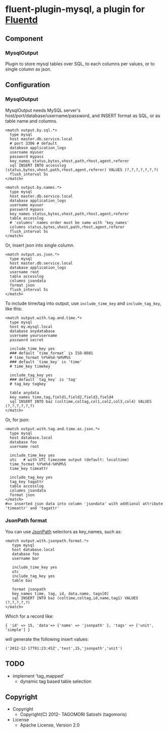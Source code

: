 # fluent-plugin-mysql, a plugin for [Fluentd](http://fluentd.org)

## Component

### MysqlOutput

Plugin to store mysql tables over SQL, to each columns per values, or to single column as json.

## Configuration

### MysqlOutput

MysqlOutput needs MySQL server's host/port/database/username/password, and INSERT format as SQL, or as table name and columns.

    <match output.by.sql.*>
      type mysql
      host master.db.service.local
      # port 3306 # default
      database application_logs
      username myuser
      password mypass
      key_names status,bytes,vhost,path,rhost,agent,referer
      sql INSERT INTO accesslog (status,bytes,vhost,path,rhost,agent,referer) VALUES (?,?,?,?,?,?,?)
      flush_interval 5s
    </match>
    
    <match output.by.names.*>
      type mysql
      host master.db.service.local
      database application_logs
      username myuser
      password mypass
      key_names status,bytes,vhost,path,rhost,agent,referer
      table accesslog
      # 'columns' names order must be same with 'key_names'
      columns status,bytes,vhost,path,rhost,agent,referer
      flush_interval 5s
    </match>

Or, insert json into single column.

    <match output.as.json.*>
      type mysql
      host master.db.service.local
      database application_logs
      username root
      table accesslog
      columns jsondata
      format json
      flush_interval 5s
    </match>

To include time/tag into output, use `include_time_key` and `include_tag_key`, like this:

    <match output.with.tag.and.time.*>
      type mysql
      host my.mysql.local
      database anydatabase
      username yourusername
      password secret
      
      include_time_key yes
      ### default `time_format` is ISO-8601
      # time_format %Y%m%d-%H%M%S
      ### default `time_key` is 'time'
      # time_key timekey
      
      include_tag_key yes
      ### default `tag_key` is 'tag'
      # tag_key tagkey
      
      table anydata
      key_names time,tag,field1,field2,field3,field4
      sql INSERT INTO baz (coltime,coltag,col1,col2,col3,col4) VALUES (?,?,?,?,?,?)
    </match>

Or, for json:

    <match output.with.tag.and.time.as.json.*>
      type mysql
      host database.local
      database foo
      username root
      
      include_time_key yes
      utc   # with UTC timezome output (default: localtime)
      time_format %Y%m%d-%H%M%S
      time_key timeattr
      
      include_tag_key yes
      tag_key tagattr
      table accesslog
      columns jsondata
      format json
    </match>
    #=> inserted json data into column 'jsondata' with addtional attribute 'timeattr' and 'tagattr'

### JsonPath format

You can use [JsonPath](http://goessner.net/articles/JsonPath/) selectors as key_names, such as:

	<match output.with.jsonpath.format.*>
	   type mysql
	   host database.local
       database foo
       username bar

       include_time_key yes
       utc
       include_tag_key yes
       table baz

       format jsonpath
       key_names time, tag, id, data.name, tags[0]
       sql INSERT INTO baz (coltime,coltag,id,name,tag1) VALUES (?,?,?,?,?)
	</match>

Which for a record like:

`{ 'id' => 15, 'data'=> {'name' => 'jsonpath' }, 'tags' => ['unit', 'simple'] }`

will generate the following insert values:

`('2012-12-17T01:23:45Z','test',15,'jsonpath','unit')`


## TODO

* implement 'tag_mapped'
  * dynamic tag based table selection

## Copyright

* Copyright
  * Copyright(C) 2012- TAGOMORI Satoshi (tagomoris)
* License
  * Apache License, Version 2.0
